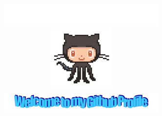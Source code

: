 <p align="center">
  <img src="https://raw.githubusercontent.com/0xbul1/0xbul1/c988608c893662877876397b53b7f699809e8e68/assets/hey.svg"/>
  <img src="https://github.com/0xbul1/0xbul1/blob/master/assets/profile.gif?raw=true"/>
</p>
<p align="center">
    <img src="https://github.com/0xbul1/0xbul1/blob/master/assets/welcome.png?raw=true" style="max-width: 100%;" alt="Welcome to my Github Profile"/>
</p>
